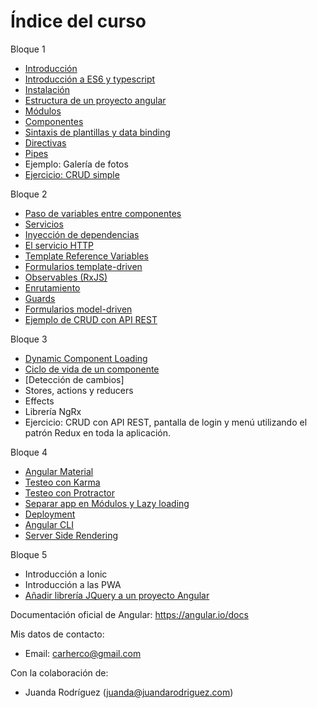 # Índice del curso

Bloque 1
 - [Introducción](introduccion.md)
 - [Introducción a ES6 y typescript](typescript.md)
 - [Instalación](instalacion.md)
 - [Estructura de un proyecto angular](estructura-proyecto.md)
 - [Módulos](modules.md)
 - [Componentes](components.md)
 - [Sintaxis de plantillas y data binding](data-binding.md)
 - [Directivas](directives.md)
 - [Pipes](pipes.md)
 - Ejemplo: Galería de fotos
 - [Ejercicio: CRUD simple](ejemplo-crud-basico.md)

Bloque 2
 - [Paso de variables entre componentes](input-binding.md)
 - [Servicios](services.md)
 - [Inyección de dependencias](inyeccion-dependencias.md)
 - [El servicio HTTP](httpclient.md)
 - [Template Reference Variables](template-reference-variables.md)
 - [Formularios template-driven](forms-template-driven.md)
 - [Observables (RxJS)](observables.md)
 - [Enrutamiento](routing.md)
 - [Guards](guards.md)
 - [Formularios model-driven](forms-model-driven.md)
 - [Ejemplo de CRUD con API REST](ejemplo-crud-completo.md)

Bloque 3
 - [Dynamic Component Loading](dynamic-components.md)
 - [Ciclo de vida de un componente](lifecycle.md)
 - [Detección de cambios]
 - Stores, actions y reducers
 - Effects
 - Librería NgRx
 - Ejercicio: CRUD con API REST, pantalla de login y menú utilizando el patrón Redux en toda la
aplicación.

Bloque 4
 - [Angular Material](angular-material.md)
 - [Testeo con Karma](testing.md)
 - [Testeo con Protractor](testing-e2e.md)
 - [Separar app en Módulos y Lazy loading](lazy-loading.md)
 - [Deployment](deployment.md)
 - [Angular CLI](angular-cli.md)
 - [Server Side Rendering]()

Bloque 5
 - Introducción a Ionic
 - Introducción a las PWA
 - [Añadir librería JQuery a un proyecto Angular](jquery.md)

Documentación oficial de Angular: https://angular.io/docs

Mis datos de contacto:
 - Email: carherco@gmail.com

Con la colaboración de:
 - Juanda Rodríguez (juanda@juandarodriguez.com)
